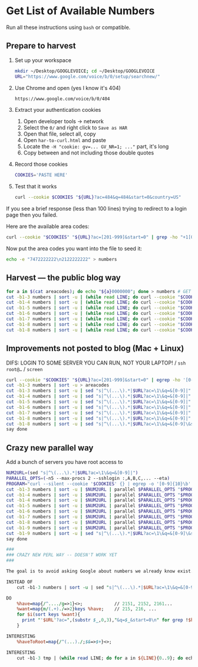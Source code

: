 # Get List of Available Numbers

Run all these instructions using `bash` or compatible.

## Prepare to harvest

1. Set up your workspace

   ```sh
   mkdir ~/Desktop/GOOGLEVOICE; cd ~/Desktop/GOOGLEVOICE
   URL="https://www.google.com/voice/b/0/setup/searchnew/"
   ```

2. Use Chrome and open (yes I know it's 404)

   ```sh
   https://www.google.com/voice/b/0/404
   ```

3. Extract your authentication cookies

   1. Open developer tools -> network
   2. Select the `0/` and right click to `Save as HAR`
   3. Open that file, select all, copy
   4. Open `har-to-curl.html` and paste
   5. Locate the `-H "cookie: gv=... GV_NR=1; ..."` part, it's long
   6. Copy between and not including those double quotes

4. Record those cookies

   ```sh
   COOKIES='PASTE HERE'
   ```

5. Test that it works

   ```sh
   curl --cookie $COOKIES "${URL}?ac=484&q=484&start=0&country=US"
   ```

If you see a brief response (less than 100 lines) trying to redirect to a login page then you failed.

Here are the available area codes:

```sh
curl --cookie "$COOKIES" "${URL}?ac=[201-999]&start=0" | grep -ho "+1[0-9]\{3\}" | cut -b3-5 | sort -u >> areacodes
```

Now put the area codes you want into the file to seed it:

```sh
echo -e "7472222222\n2122222222" > numbers
```

## Harvest — the public blog way

```sh
for a in $(cat areacodes); do echo "${a}0000000"; done > numbers # GET ALL NUMBERS
cut -b1-3 numbers | sort -u | (while read LINE; do curl --cookie "$COOKIES" "${URL}?ac=${LINE:0:3}&q=$LINE[0-9]&start=0"; done) | grep -Pho '\d{10}\b' | sort -u >> numbers
cut -b1-4 numbers | sort -u | (while read LINE; do curl --cookie "$COOKIES" "${URL}?ac=${LINE:0:3}&q=$LINE[0-9]&start=0"; done) | grep -Pho '\d{10}\b' | sort -u >> numbers
cut -b1-5 numbers | sort -u | (while read LINE; do curl --cookie "$COOKIES" "${URL}?ac=${LINE:0:3}&q=$LINE[0-9]&start=0"; done) | grep -Pho '\d{10}\b' | sort -u >> numbers
cut -b1-6 numbers | sort -u | (while read LINE; do curl --cookie "$COOKIES" "${URL}?ac=${LINE:0:3}&q=$LINE[0-9]&start=0"; done) | grep -Pho '\d{10}\b' | sort -u >> numbers
cut -b1-7 numbers | sort -u | (while read LINE; do curl --cookie "$COOKIES" "${URL}?ac=${LINE:0:3}&q=$LINE[0-9]&start=0"; done) | grep -Pho '\d{10}\b' | sort -u >> numbers
cut -b1-8 numbers | sort -u | (while read LINE; do curl --cookie "$COOKIES" "${URL}?ac=${LINE:0:3}&q=$LINE[0-9]&start=0"; done) | grep -Pho '\d{10}\b' | sort -u >> numbers
cut -b1-8 numbers | sort -u | (while read LINE; do curl --cookie "$COOKIES" "${URL}?ac=${LINE:0:3}&q=$LINE[0-9]&start=5"; done) | grep -Pho '\d{10}\b' | sort -u >> numbers
```

## Improvements not posted to blog (Mac + Linux)

DIFS: LOGIN TO SOME SERVER YOU CAN RUN, NOT YOUR LAPTOP! / `ssh root@…` / `screen`

```sh
curl --cookie "$COOKIES" "${URL}?ac=[201-999]&start=0" | egrep -ho '[0-9]{10}\b' > numbers
cut -b1-3 numbers | sort -u > areacodes
cut -b1-3 numbers | sort -u | sed "s|^\(...\).*|$URL?ac=\1\&q=&[0-9]|" | xargs -P10 -- curl --cookie "$COOKIES" | egrep -o '[0-9]{10}\b' >> numbers
cut -b1-4 numbers | sort -u | sed "s|^\(...\).*|$URL?ac=\1\&q=&[0-9]|" | xargs -P10 -- curl --cookie "$COOKIES" | egrep -o '[0-9]{10}\b' >> numbers
cut -b1-5 numbers | sort -u | sed "s|^\(...\).*|$URL?ac=\1\&q=&[0-9]|" | xargs -P10 -- curl --cookie "$COOKIES" | egrep -o '[0-9]{10}\b' >> numbers
cut -b1-6 numbers | sort -u | sed "s|^\(...\).*|$URL?ac=\1\&q=&[0-9]|" | xargs -P10 -- curl --cookie "$COOKIES" | egrep -o '[0-9]{10}\b' >> numbers
cut -b1-7 numbers | sort -u | sed "s|^\(...\).*|$URL?ac=\1\&q=&[0-9]|" | xargs -P10 -- curl --cookie "$COOKIES" | egrep -o '[0-9]{10}\b' >> numbers
cut -b1-8 numbers | sort -u | sed "s|^\(...\).*|$URL?ac=\1\&q=&[0-9]|" | xargs -P10 -- curl --cookie "$COOKIES" | egrep -o '[0-9]{10}\b' >> numbers
cut -b1-8 numbers | sort -u | sed "s|^\(...\).*|$URL?ac=\1\&q=&[0-9]\&start=5|" | xargs -P10 -- curl --cookie "$COOKIES" | egrep -o '[0-9]{10}\b' | sort -u >> numbers
say done
```

## Crazy new parallel way

Add a bunch of servers you have root access to

```sh
NUM2URL=(sed "s|^\(...\).*|$URL?ac=\1\&q=&[0-9]|")
PARALLEL_OPTS=(-n5 --max-procs 2 --sshlogin :,A,B,C,... --eta)
PROGRAM="curl --silent --cookie '$COOKIES' {} | egrep -o '[0-9]{10}\b' | sort -u"
cut -b1-3 numbers | sort -u | $NUM2URL | parallel $PARALLEL_OPTS "$PROGRAM" >> numbers
cut -b1-4 numbers | sort -u | $NUM2URL | parallel $PARALLEL_OPTS "$PROGRAM" >> numbers
cut -b1-4 numbers | sort -u | $NUM2URL | parallel $PARALLEL_OPTS "$PROGRAM" >> numbers
cut -b1-5 numbers | sort -u | $NUM2URL | parallel $PARALLEL_OPTS "$PROGRAM" >> numbers
cut -b1-6 numbers | sort -u | $NUM2URL | parallel $PARALLEL_OPTS "$PROGRAM" >> numbers
cut -b1-7 numbers | sort -u | $NUM2URL | parallel $PARALLEL_OPTS "$PROGRAM" >> numbers
cut -b1-8 numbers | sort -u | $NUM2URL | parallel $PARALLEL_OPTS "$PROGRAM" >> numbers
cut -b1-9 numbers | sort -u | $NUM2URL | parallel $PARALLEL_OPTS "$PROGRAM" >> numbers
cut -b1-9 numbers | sort -u | sed "s|^\(...\).*|$URL?ac=\1\&q=&[0-9]\&start=5|" | parallel $PARALLEL_OPTS "$PROGRAM" >> numbers
say done
```

```perl
###
### CRAZY NEW PERL WAY -- DOESN'T WORK YET
###

The goal is to avoid asking Google about numbers we already know exist.

INSTEAD OF 
    cut -b1-3 numbers | sort -u | sed "s|^\(...\).*|$URL?ac=\1\&q=&[0-9]|"

DO
    %have=map{/^..../g=>1}<>;            // 2151, 2152, 2161...
    %want=map{m/(.+)./=>2}keys %have;    // 215, 216, ...
    for $i(sort keys %want){
      print "'$URL'?ac=",(substr $_,0,3),"&q=$_&start=0\n" for grep !$have{$_}, map "$i$_",0..9
    }

INTERESTING
    %haveToRoot=map{/^(...)./;$&=>$+}<>;

INTERESTING
    cut -b1-3 tmp | (while read LINE; do for a in ${LINE}{0..9}; do echo $a; done; done;)
```